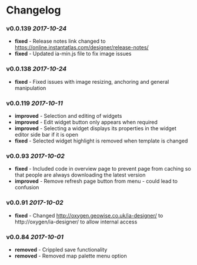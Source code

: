 # Changelog

### v0.0.139 *2017-10-24*
* **fixed** - Release notes link changed to https://online.instantatlas.com/designer/release-notes/ 
* **fixed** - Updated ia-min.js file to fix image issues 

### v0.0.138 *2017-10-24*
* **fixed** - Fixed issues with image resizing, anchoring and general manipulation 

### v0.0.119 *2017-10-11*
* **improved** - Selection and editing of widgets 
* **improved** - Edit widget button only appears when required 
* **improved** - Selecting a widget displays its properties in the widget editor side bar if it is open 
* **fixed** - Selected widget highlight is removed when template is changed 

### v0.0.93 *2017-10-02*
* **fixed** - Included code in overview page to prevent page from caching so that people are always downloading the latest version 
* **improved** - Remove refresh page button from menu - could lead to confusion 

### v0.0.91 *2017-10-02*
* **fixed** - Changed http://oxygen.geowise.co.uk/ia-designer/ to http://oxygen/ia-designer/ to allow internal access 

### v0.0.84 *2017-10-01*
* **removed** - Crippled save functionality 
* **removed** - Removed map palette menu option 
